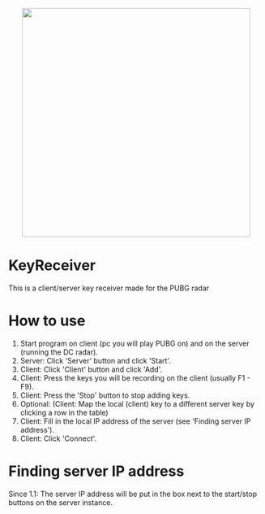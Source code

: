 <p align="center">
  <img src="https://image.ibb.co/gKtPWm/clientserver.png" width=450>
</p>

# KeyReceiver
This is a client/server key receiver made for the PUBG radar

# How to use
1. Start program on client (pc you will play  PUBG on) and on the server (running the DC radar).
2. Server: Click 'Server' button and click 'Start'.
3. Client: Click 'Client' button and click 'Add'.
4. Client: Press the keys you will be recording on the client (usually F1 - F9).
5. Client: Press the 'Stop' button to stop adding keys.
6. Optional: (Client: Map the local (client) key to a different server key by clicking a row in the table)
7. Client: Fill in the local IP address of the server (see 'Finding server IP address').
8. Client: Click 'Connect'.

# Finding server IP address
Since 1.1:
The server IP address will be put in the box next to the start/stop buttons on the server instance.
